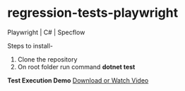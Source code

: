 # regression-tests-playwright
Playwright | C# | Specflow

Steps to install-
1. Clone the repository
2. On root folder run command **dotnet test**

**Test Execution Demo**
[Download or Watch Video](https://drive.google.com/file/d/1opgj3ZlRk4QeInmWCFxpwioWXeefTEoY/view?usp=sharing)
